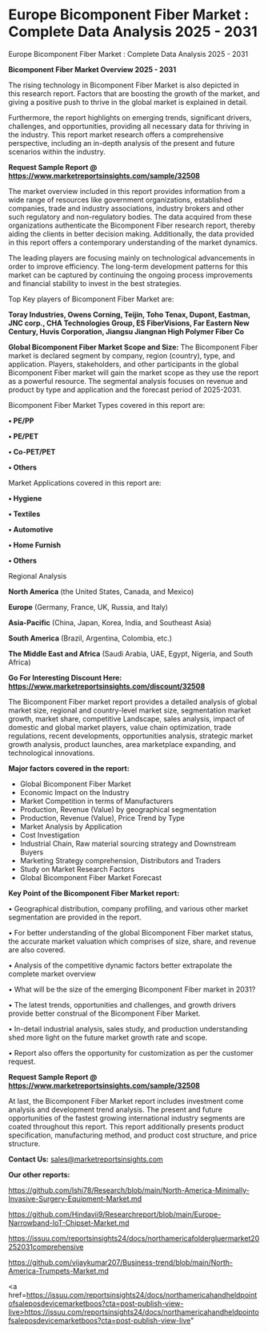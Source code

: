 # Europe Bicomponent Fiber Market : Complete Data Analysis 2025 - 2031
Europe Bicomponent Fiber Market : Complete Data Analysis 2025 - 2031

<Strong> Bicomponent Fiber Market Overview 2025 - 2031</strong>

The rising technology in Bicomponent Fiber Market is also depicted in this research report. Factors that are boosting the growth of the market, and giving a positive push to thrive in the global market is explained in detail.

Furthermore, the report highlights on emerging trends, significant drivers, challenges, and opportunities, providing all necessary data for thriving in the industry. This report market research offers a comprehensive perspective, including an in-depth analysis of the present and future scenarios within the industry.

<strong>Request Sample Report @ <a href=https://www.marketreportsinsights.com/sample/32508>https://www.marketreportsinsights.com/sample/32508</a></strong>

The market overview included in this report provides information from a wide range of resources like government organizations, established companies, trade and industry associations, industry brokers and other such regulatory and non-regulatory bodies. The data acquired from these organizations authenticate the Bicomponent Fiber research report, thereby aiding the clients in better decision making. Additionally, the data provided in this report offers a contemporary understanding of the market dynamics.

The leading players are focusing mainly on technological advancements in order to improve efficiency. The long-term development patterns for this market can be captured by continuing the ongoing process improvements and financial stability to invest in the best strategies.

Top Key players of Bicomponent Fiber Market are:

<strong>Toray Industries, Owens Corning, Teijin, Toho Tenax, Dupont, Eastman, JNC corp., CHA Technologies Group, ES FiberVisions, Far Eastern New Century, Huvis Corporation, Jiangsu Jiangnan High Polymer Fiber Co</strong>

<strong><b>Global Bicomponent Fiber Market Scope and Size:</b></strong>
The Bicomponent Fiber market is declared segment by company, region (country), type, and application. Players, stakeholders, and other participants in the global Bicomponent Fiber market will gain the market scope as they use the report as a powerful resource. The segmental analysis focuses on revenue and product by type and application and the forecast period of 2025-2031.

Bicomponent Fiber Market Types covered in this report are:

<strong>•  PE/PP

•  PE/PET

•  Co-PET/PET

•  Others</strong>

Market Applications covered in this report are:

<strong>•  Hygiene

•  Textiles

•  Automotive

•  Home Furnish

•  Others</strong> 

Regional Analysis

<strong>North America</strong> (the United States, Canada, and Mexico)

<strong>Europe</strong> (Germany, France, UK, Russia, and Italy)

<strong>Asia-Pacific</strong> (China, Japan, Korea, India, and Southeast Asia)

<strong>South America</strong> (Brazil, Argentina, Colombia, etc.)

<strong>The Middle East and Africa</strong> (Saudi Arabia, UAE, Egypt, Nigeria, and South Africa)

<strong>Go For Interesting Discount Here: <a href=https://www.marketreportsinsights.com/discount/32508>https://www.marketreportsinsights.com/discount/32508</a></strong>

The Bicomponent Fiber market report provides a detailed analysis of global market size, regional and country-level market size, segmentation market growth, market share, competitive Landscape, sales analysis, impact of domestic and global market players, value chain optimization, trade regulations, recent developments, opportunities analysis, strategic market growth analysis, product launches, area marketplace expanding, and technological innovations.

<strong><b>Major factors covered in the report:</b></strong>
<ul>
  <li>Global Bicomponent Fiber Market </li>
  <li>Economic Impact on the Industry</li>
  <li>Market Competition in terms of Manufacturers</li>
  <li>Production, Revenue (Value) by geographical segmentation</li>
  <li>Production, Revenue (Value), Price Trend by Type</li>
  <li>Market Analysis by Application</li>
  <li>Cost Investigation</li>
  <li>Industrial Chain, Raw material sourcing strategy and Downstream Buyers</li>
  <li>Marketing Strategy comprehension, Distributors and Traders</li>
  <li>Study on Market Research Factors</li>
  <li>Global Bicomponent Fiber Market Forecast</li>
</ul>

<strong><b>Key Point of the Bicomponent Fiber Market report:</b></strong>

• Geographical distribution, company profiling, and various other market segmentation are provided in the report.

• For better understanding of the global Bicomponent Fiber market status, the accurate market valuation which comprises of size, share, and revenue are also covered.

• Analysis of the competitive dynamic factors better extrapolate the complete market overview

• What will be the size of the emerging Bicomponent Fiber market in 2031?

• The latest trends, opportunities and challenges, and growth drivers provide better construal of the Bicomponent Fiber Market.

• In-detail industrial analysis, sales study, and production understanding shed more light on the future market growth rate and scope.

• Report also offers the opportunity for customization as per the customer request.

<strong>Request Sample Report @ <a href=https://www.marketreportsinsights.com/sample/32508>https://www.marketreportsinsights.com/sample/32508</a></strong>

At last, the Bicomponent Fiber Market report includes investment come analysis and development trend analysis. The present and future opportunities of the fastest growing international industry segments are coated throughout this report. This report additionally presents product specification, manufacturing method, and product cost structure, and price structure.

<strong>Contact Us:</strong>
sales@marketreportsinsights.com

<strong>Our other reports:</strong>

<a href=https://github.com/Ishi78/Research/blob/main/North-America-Minimally-Invasive-Surgery-Equipment-Market.md>https://github.com/Ishi78/Research/blob/main/North-America-Minimally-Invasive-Surgery-Equipment-Market.md</a>

<a href=https://github.com/Hindavii9/Researchreport/blob/main/Europe-Narrowband-IoT-Chipset-Market.md>https://github.com/Hindavii9/Researchreport/blob/main/Europe-Narrowband-IoT-Chipset-Market.md</a>

<a href=https://issuu.com/reportsinsights24/docs/northamericafoldergluermarket20252031comprehensive>https://issuu.com/reportsinsights24/docs/northamericafoldergluermarket20252031comprehensive</a>

<a href=https://github.com/vijaykumar207/Business-trend/blob/main/North-America-Trumpets-Market.md>https://github.com/vijaykumar207/Business-trend/blob/main/North-America-Trumpets-Market.md</a>

<a href=https://issuu.com/reportsinsights24/docs/northamericahandheldpointofsaleposdevicemarketboos?cta=post-publish-view-live>https://issuu.com/reportsinsights24/docs/northamericahandheldpointofsaleposdevicemarketboos?cta=post-publish-view-live</a>"
